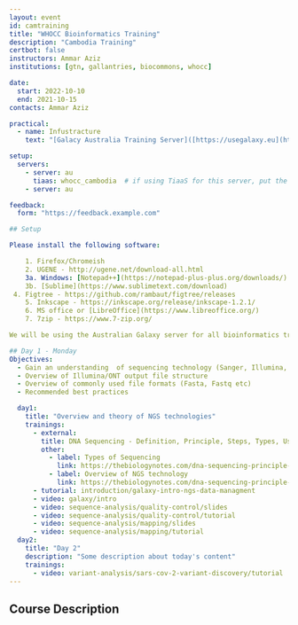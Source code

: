 ```yaml
---
layout: event
id: camtraining
title: "WHOCC Bioinformatics Training"
description: "Cambodia Training"
certbot: false
instructors: Ammar Aziz
institutions: [gtn, gallantries, biocommons, whocc]

date:
  start: 2022-10-10
  end: 2021-10-15
contacts: Ammar Aziz

practical:  
  - name: Infustracture
    text: "[Galacy Australia Training Server]([https://usegalaxy.eu](https://usegalaxy.org.au/join-training/whocc_cambodia))"

setup:
  servers:
    - server: au
      tiaas: whocc_cambodia  # if using TiaaS for this server, put the keyword here
    - server: au

feedback: 
  form: "https://feedback.example.com"

## Setup

Please install the following software:

	1. Firefox/Chromeish
	2. UGENE - http://ugene.net/download-all.html
	3a. Windows: [Notepad++](https://notepad-plus-plus.org/downloads/) or [Sublime](https://www.sublimetext.com/download/)
	3b. [Sublime](https://www.sublimetext.com/download)
 4. Figtree - https://github.com/rambaut/figtree/releases
	5. Inkscape - https://inkscape.org/release/inkscape-1.2.1/
	6. MS office or [LibreOffice](https://www.libreoffice.org/)
	7. 7zip - https://www.7-zip.org/

We will be using the Australian Galaxy server for all bioinformatics training.

## Day 1 - Monday
Objectives:
  - Gain an understanding  of sequencing technology (Sanger, Illumina, ONT)
  - Overview of Illumina/ONT output file structure
  - Overview of commonly used file formats (Fasta, Fastq etc)
  - Recommended best practices

  day1:
    title: "Overview and theory of NGS technologies"
    trainings:
      - external:
        title: DNA Sequencing - Definition, Principle, Steps, Types, Uses
        other:
          - label: Types of Sequencing
            link: https://thebiologynotes.com/dna-sequencing-principle-steps-types-uses/
          - label: Overview of NGS technology
            link: https://thebiologynotes.com/dna-sequencing-principle-steps-types-uses/
      - tutorial: introduction/galaxy-intro-ngs-data-managment
      - video: galaxy/intro
      - video: sequence-analysis/quality-control/slides
      - video: sequence-analysis/quality-control/tutorial
      - video: sequence-analysis/mapping/slides
      - video: sequence-analysis/mapping/tutorial
  day2:
    title: "Day 2"
    description: "Some description about today's content"
    trainings:
      - video: variant-analysis/sars-cov-2-variant-discovery/tutorial
---
```

## Course Description


